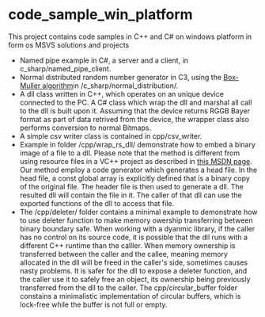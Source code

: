 # code_sample_win_platform
This project contains code samples in C++ and C# on windows platform in form os MSVS solutions and projects
* Named pipe example in C#, a server and a client, in c_sharp/named_pipe_client.
* Normal distributed random number generator in C3, using the [Box-Muller algorithm](https://en.wikipedia.org/wiki/Box%E2%80%93Muller_transform)in /c_sharp/normal_distribution/.
* A dll class written in C++, which operates on an unique device connected to the PC. A C# class which wrap the dll and marshal all call to the dll is built upon it. Assuming that the device returns RGGB Bayer format as part of data retrived from the device, the wrapper class also performs conversion to normal Bitmaps. 
* A simple csv writer class is contained in cpp/csv_writer.
* Example in folder /cpp/wrap_rs_dll/ demonstrate how to embed a binary image of a file to a dll. Please note that the method is different from using resource files in a VC++ project as described in [this MSDN page](https://docs.microsoft.com/en-us/cpp/windows/working-with-resource-files?view=vs-2017). Our method employ a code generator which generates a head file. In the head file, a const global array is explicitly defined that is a binary copy of the original file. The header file is then used to generate a dll. The resulted dll will contain the file in it. The caller of that dll can use the exported functions of the dll to access that file. 
* The /cpp/deleter/ folder contains a minimal example to demonstrate how to use deleter function to make memory owership transferring between binary boundary safe. When working with a dyanmic library, if the caller has no control on its source code, it is possible that the dll runs with a different C++ runtime than the calller. When memory ownership is transferred between the caller and the callee, meaning memory allocated in the dll will be freed in the caller's side, sometimes causes nasty problems. It is safer for the dll to expose a deleter function, and the caller use it to safely free an object, its ownership being previously transferred from the dll to the caller.
The cpp/circular_buffer folder constains a minimalistic implementation of circular buffers, which is lock-free while the buffer is not full or empty.
